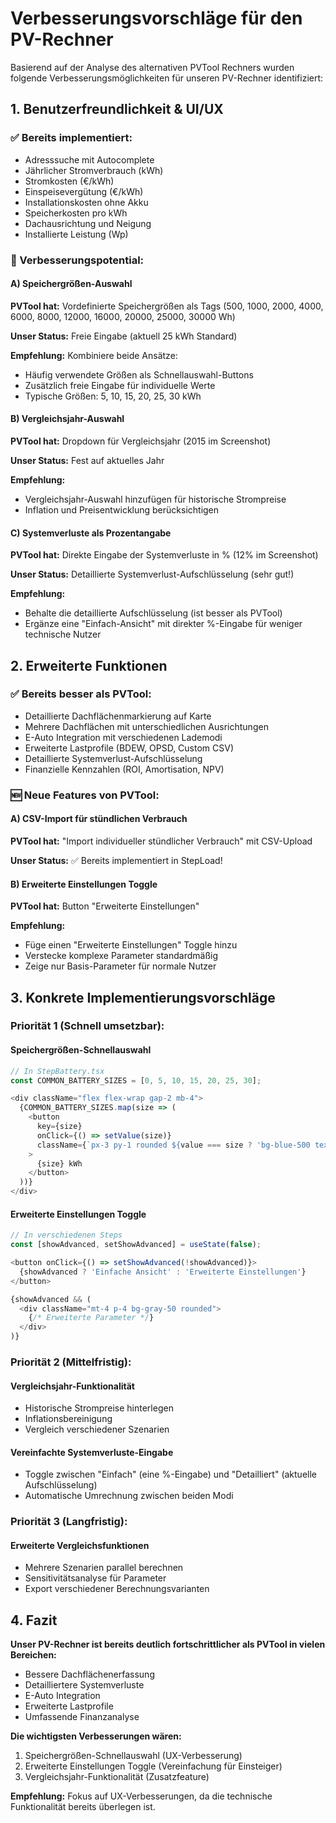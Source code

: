 # Verbesserungsvorschläge für den PV-Rechner

Basierend auf der Analyse des alternativen PVTool Rechners wurden folgende Verbesserungsmöglichkeiten für unseren PV-Rechner identifiziert:

## 1. Benutzerfreundlichkeit & UI/UX

### ✅ Bereits implementiert:
- Adresssuche mit Autocomplete
- Jährlicher Stromverbrauch (kWh)
- Stromkosten (€/kWh) 
- Einspeisevergütung (€/kWh)
- Installationskosten ohne Akku
- Speicherkosten pro kWh
- Dachausrichtung und Neigung
- Installierte Leistung (Wp)

### 🔄 Verbesserungspotential:

#### A) Speichergrößen-Auswahl
**PVTool hat:** Vordefinierte Speichergrößen als Tags (500, 1000, 2000, 4000, 6000, 8000, 12000, 16000, 20000, 25000, 30000 Wh)

**Unser Status:** Freie Eingabe (aktuell 25 kWh Standard)

**Empfehlung:** Kombiniere beide Ansätze:
- Häufig verwendete Größen als Schnellauswahl-Buttons
- Zusätzlich freie Eingabe für individuelle Werte
- Typische Größen: 5, 10, 15, 20, 25, 30 kWh

#### B) Vergleichsjahr-Auswahl
**PVTool hat:** Dropdown für Vergleichsjahr (2015 im Screenshot)

**Unser Status:** Fest auf aktuelles Jahr

**Empfehlung:** 
- Vergleichsjahr-Auswahl hinzufügen für historische Strompreise
- Inflation und Preisentwicklung berücksichtigen

#### C) Systemverluste als Prozentangabe
**PVTool hat:** Direkte Eingabe der Systemverluste in % (12% im Screenshot)

**Unser Status:** Detaillierte Systemverlust-Aufschlüsselung (sehr gut!)

**Empfehlung:** 
- Behalte die detaillierte Aufschlüsselung (ist besser als PVTool)
- Ergänze eine "Einfach-Ansicht" mit direkter %-Eingabe für weniger technische Nutzer

## 2. Erweiterte Funktionen

### ✅ Bereits besser als PVTool:
- Detaillierte Dachflächenmarkierung auf Karte
- Mehrere Dachflächen mit unterschiedlichen Ausrichtungen
- E-Auto Integration mit verschiedenen Lademodi
- Erweiterte Lastprofile (BDEW, OPSD, Custom CSV)
- Detaillierte Systemverlust-Aufschlüsselung
- Finanzielle Kennzahlen (ROI, Amortisation, NPV)

### 🆕 Neue Features von PVTool:

#### A) CSV-Import für stündlichen Verbrauch
**PVTool hat:** "Import individueller stündlicher Verbrauch" mit CSV-Upload

**Unser Status:** ✅ Bereits implementiert in StepLoad!

#### B) Erweiterte Einstellungen Toggle
**PVTool hat:** Button "Erweiterte Einstellungen"

**Empfehlung:** 
- Füge einen "Erweiterte Einstellungen" Toggle hinzu
- Verstecke komplexe Parameter standardmäßig
- Zeige nur Basis-Parameter für normale Nutzer

## 3. Konkrete Implementierungsvorschläge

### Priorität 1 (Schnell umsetzbar):

#### Speichergrößen-Schnellauswahl
```typescript
// In StepBattery.tsx
const COMMON_BATTERY_SIZES = [0, 5, 10, 15, 20, 25, 30];

<div className="flex flex-wrap gap-2 mb-4">
  {COMMON_BATTERY_SIZES.map(size => (
    <button
      key={size}
      onClick={() => setValue(size)}
      className={`px-3 py-1 rounded ${value === size ? 'bg-blue-500 text-white' : 'bg-gray-200'}`}
    >
      {size} kWh
    </button>
  ))}
</div>
```

#### Erweiterte Einstellungen Toggle
```typescript
// In verschiedenen Steps
const [showAdvanced, setShowAdvanced] = useState(false);

<button onClick={() => setShowAdvanced(!showAdvanced)}>
  {showAdvanced ? 'Einfache Ansicht' : 'Erweiterte Einstellungen'}
</button>

{showAdvanced && (
  <div className="mt-4 p-4 bg-gray-50 rounded">
    {/* Erweiterte Parameter */}
  </div>
)}
```

### Priorität 2 (Mittelfristig):

#### Vergleichsjahr-Funktionalität
- Historische Strompreise hinterlegen
- Inflationsbereinigung
- Vergleich verschiedener Szenarien

#### Vereinfachte Systemverluste-Eingabe
- Toggle zwischen "Einfach" (eine %-Eingabe) und "Detailliert" (aktuelle Aufschlüsselung)
- Automatische Umrechnung zwischen beiden Modi

### Priorität 3 (Langfristig):

#### Erweiterte Vergleichsfunktionen
- Mehrere Szenarien parallel berechnen
- Sensitivitätsanalyse für Parameter
- Export verschiedener Berechnungsvarianten

## 4. Fazit

**Unser PV-Rechner ist bereits deutlich fortschrittlicher als PVTool in vielen Bereichen:**
- Bessere Dachflächenerfassung
- Detailliertere Systemverluste
- E-Auto Integration
- Erweiterte Lastprofile
- Umfassende Finanzanalyse

**Die wichtigsten Verbesserungen wären:**
1. Speichergrößen-Schnellauswahl (UX-Verbesserung)
2. Erweiterte Einstellungen Toggle (Vereinfachung für Einsteiger)
3. Vergleichsjahr-Funktionalität (Zusatzfeature)

**Empfehlung:** Fokus auf UX-Verbesserungen, da die technische Funktionalität bereits überlegen ist.
